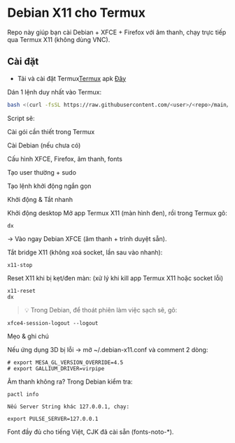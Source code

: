 # Debian X11 cho Termux

Repo này giúp bạn cài Debian + XFCE + Firefox với âm thanh,
chạy trực tiếp qua Termux X11 (không dùng VNC).

## Cài đặt
- Tải và cài đặt Termux[Termux](https://termux.com) apk [Đây](https://f-droid.org/repo/com.termux_118.apk)

Dán 1 lệnh duy nhất vào Termux:

```bash
bash <(curl -fsSL https://raw.githubusercontent.com/<user>/<repo>/main/install.sh)

```
Script sẽ:

Cài gói cần thiết trong Termux

Cài Debian (nếu chưa có)

Cấu hình XFCE, Firefox, âm thanh, fonts

Tạo user thường + sudo

Tạo lệnh khởi động ngắn gọn


Khởi động & Tắt nhanh

Khởi động desktop
Mở app Termux X11 (màn hình đen), rồi trong Termux gõ:
```
dx
```
→ Vào ngay Debian XFCE (âm thanh + trình duyệt sẵn).

Tắt bridge X11 (không xoá socket, lần sau vào nhanh):
```
x11-stop
```
Reset X11 khi bị kẹt/đen màn:
(xử lý khi kill app Termux X11 hoặc socket lỗi)
```
x11-reset
dx
```
> 💡 Trong Debian, để thoát phiên làm việc sạch sẽ, gõ:
```
xfce4-session-logout --logout
```


Mẹo & ghi chú

Nếu ứng dụng 3D bị lỗi → mở ~/.debian-x11.conf và comment 2 dòng:
```
# export MESA_GL_VERSION_OVERRIDE=4.5
# export GALLIUM_DRIVER=virpipe
```
Âm thanh không ra? Trong Debian kiểm tra:
```
pactl info

Nếu Server String khác 127.0.0.1, chạy:

export PULSE_SERVER=127.0.0.1
```
Font đầy đủ cho tiếng Việt, CJK đã cài sẵn (fonts-noto-*).


